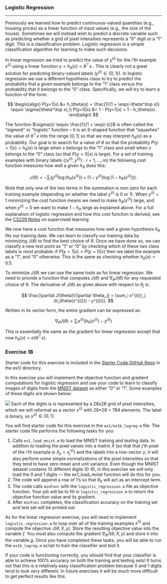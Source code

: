 

### Logistic Regression

---

Previously we learned how to predict continuous-valued quantities (e.g., housing prices) as a linear function of input values (e.g., the size of the house). Sometimes we will instead wish to predict a discrete variable such as predicting whether a grid of pixel intensities represents a “0” digit or a “1” digit. This is a classification problem. Logistic regression is a simple classification algorithm for learning to make such decisions.

In linear regression we tried to predict the value of $y^{(i)}$ for the $i$‘th example $x^{(i)}$ using a linear function $y = h_\theta(x) = \theta^\top x.$. This is clearly not a great solution for predicting binary-valued labels $\left(y^{(i)} \in \{0,1\}\right)$. In logistic regression we use a different hypothesis class to try to predict the probability that a given example belongs to the “1” class versus the probability that it belongs to the “0” class. Specifically, we will try to learn a function of the form:

$$
\begin{align}
P(y=1|x) &= h_\theta(x) = \frac{1}{1 + \exp(-\theta^\top x)} \equiv \sigma(\theta^\top x),\\
P(y=0|x) &= 1 - P(y=1|x) = 1 - h_\theta(x).
\end{align}
$$

The function $\sigma(z) \equiv \frac{1}{1 + \exp(-z)}$ is often called the “sigmoid” or “logistic” function – it is an S-shaped function that “squashes” the value of $\theta^\top x$ into the range $[0, 1]$ so that we may interpret $h_\theta(x)$ as a probability. Our goal is to search for a value of $\theta$ so that the probability $P(y=1|x) = h_\theta(x)$ is large when $x$ belongs to the “1” class and small when $x$ belongs to the “0” class (so that $P(y=0|x)$ is large). For a set of training examples with binary labels $\{ (x^{(i)}, y^{(i)}) : i=1,\ldots,m\}$ the following cost function measures how well a given $h_\theta$ does this:

$$
J(\theta) = - \sum_i \left(y^{(i)} \log( h_\theta(x^{(i)}) ) + (1 - y^{(i)}) \log( 1 - h_\theta(x^{(i)}) ) \right).
$$

Note that only one of the two terms in the summation is non-zero for each training example (depending on whether the label $y^{(i)}$ is 0 or 1). When $y^{(i)} = 1$ minimizing the cost function means we need to make $h_\theta(x^{(i)})$ large, and when $y^{(i)} = 0$ we want to make $1 - h_\theta$ large as explained above. For a full explanation of logistic regression and how this cost function is derived, see the [CS229 Notes](http://cs229.stanford.edu/notes/cs229-notes1.pdf) on supervised learning.

We now have a cost function that measures how well a given hypothesis $h_\theta$ fits our training data. We can learn to classify our training data by minimizing $J(\theta)$ to find the best choice of $\theta$. Once we have done so, we can classify a new test point as “1” or “0” by checking which of these two class labels is most probable: if $P(y=1|x) > P(y=0|x)$ then we label the example as a “1”, and “0” otherwise. This is the same as checking whether $h_\theta(x) > 0.5$.

To minimize $J(\theta)$ we can use the same tools as for linear regression. We need to provide a function that computes $J(\theta)$ and $\nabla_\theta J(\theta)$ for any requested choice of $\theta$. The derivative of $J(\theta)$ as given above with respect to $\theta_j$ is:

$$
\frac{\partial J(\theta)}{\partial \theta_j} = \sum_i x^{(i)}_j (h_\theta(x^{(i)}) - y^{(i)}).
$$

Written in its vector form, the entire gradient can be expressed as:

$$
\nabla_\theta J(\theta) = \sum_i x^{(i)} (h_\theta(x^{(i)}) - y^{(i)}) 
$$

This is essentially the same as the gradient for linear regression except that now $h_\theta(x) = \sigma(\theta^\top x)$.

### Exercise 1B

Starter code for this exercise is included in the [Starter Code GitHub Repo](https://github.com/amaas/stanford_dl_ex) in the ex1/ directory.

In this exercise you will implement the objective function and gradient computations for logistic regression and use your code to learn to classify images of digits from the [MNIST dataset](http://yann.lecun.com/exdb/mnist/) as either “0” or “1”. Some examples of these digits are shown below:

![](/wayback-mooc/stanford-ufldl/tutorial/images/Mnist_01.png)
Each of the digits is is represented by a 28x28 grid of pixel intensities, which we will reformat as a vector $x^{(i)}$ with 28\*28 = 784 elements. The label is binary, so $y^{(i)} \in \{0,1\}$.

You will find starter code for this exercise in the `ex1/ex1b_logreg.m` file. The starter code file performs the following tasks for you:

1. Calls `ex1_load_mnist.m` to load the MNIST training and testing data. In addition to loading the pixel values into a matrix $X$ (so that that j’th pixel of the i’th example is $X_{ji} = x^{(i)}_j$) and the labels into a row-vector $y$, it will also perform some simple normalizations of the pixel intensities so that they tend to have zero mean and unit variance. Even though the MNIST dataset contains 10 different digits (0-9), in this exercise we will only load the 0 and 1 digits — the ex1_load_mnist function will do this for you.
2. The code will append a row of 1’s so that $\theta_0$ will act as an intercept term.
3. The code calls `minFunc` with the `logistic_regression.m` file as objective function. Your job will be to fill in `logistic_regression.m` to return the objective function value and its gradient.
4. After `minFunc` completes, the classification accuracy on the training set and test set will be printed out.

As for the linear regression exercise, you will need to implement `logistic_regression.m` to loop over all of the training examples $x^{(i)}$ and compute the objective $J(\theta; X,y)$. Store the resulting objective value into the variable $f$. You must also compute the gradient $\nabla_\theta J(\theta; X,y)$ and store it into the variable $g$. Once you have completed these tasks, you will be able to run the `ex1b_logreg.m` script to train the classifier and test it.

If your code is functioning correctly, you should find that your classifier is able to achieve 100% accuracy on both the training and testing sets! It turns out that this is a relatively easy classification problem because 0 and 1 digits tend to look very different. In future exercises it will be much more difficult to get perfect results like this.

